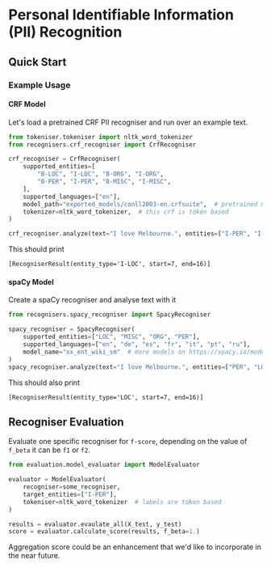 # Personal Identifiable Information (PII) Recognition

## Quick Start

### Example Usage
#### CRF Model
Let's load a pretrained CRF PII recogniser and run over an example text.

```python
from tokeniser.tokeniser import nltk_word_tokenizer
from recognisers.crf_recogniser import CrfRecogniser

crf_recogniser = CrfRecogniser(
    supported_entities=[
        "B-LOC", "I-LOC", "B-ORG", "I-ORG",
        "B-PER", "I-PER", "B-MISC", "I-MISC",
    ],
    supported_languages=["en"],
    model_path="exported_models/conll2003-en.crfsuite",  # pretrained model
    tokenizer=nltk_word_tokenizer,  # this crf is token based
)

crf_recogniser.analyze(text="I love Melbourne.", entities=["I-PER", "I-LOC"])
```

This should print
```console
[RecogniserResult(entity_type='I-LOC', start=7, end=16)]
```

#### spaCy Model
Create a spaCy recogniser and analyse text with it

```python
from recognisers.spacy_recogniser import SpacyRecogniser

spacy_recogniser = SpacyRecogniser(
    supported_entities=["LOC", "MISC", "ORG", "PER"],
    supported_languages=["en", "de", "es", "fr", "it", "pt", "ru"],
    model_name="xx_ent_wiki_sm"  # more models on https://spacy.io/models
)
spacy_recogniser.analyze(text="I love Melbourne.", entities=["PER", "LOC"])
```

This should also print
```console
[RecogniserResult(entity_type='LOC', start=7, end=16)]
```


## Recogniser Evaluation
Evaluate one specific recogniser for `f-score`, depending on the value of `f_beta` it can be `f1` or `f2`. 
```python
from evaluation.model_evaluator import ModelEvaluator

evaluator = ModelEvaluator(
    recogniser=some_recogniser,
    target_entities=["I-PER"],
    tokeniser=nltk_word_tokenizer  # labels are token based
)

results = evaluator.evaulate_all(X_test, y_test)
score = evaluator.calculate_score(results, f_beta=1.)
```
Aggregation score could be an enhancement that we'd like to incorporate in the near future.